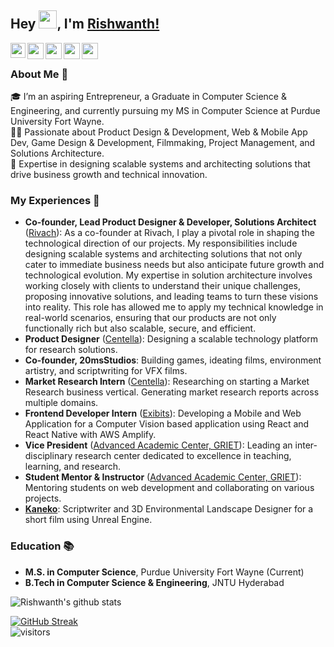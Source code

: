 ## Hey <img src="https://github.com/TheDudeThatCode/TheDudeThatCode/blob/master/Assets/Hi.gif" width="29px">, I'm [Rishwanth!](https://www.rishwanth.com/) 

<a href="https://www.linkedin.com/in/RishwanthPerumandla/">
  <img align="left" width="24px" src="https://cdn.jsdelivr.net/npm/simple-icons@v3/icons/linkedin.svg"  />
</a>
<a href="https://twitter.com/rishwanth1729">
  <img align="left" width="26px" src="https://cdn.jsdelivr.net/npm/simple-icons@v3/icons/twitter.svg" />
</a>
<a href="mailto:rishwanth.perumandla@hotmail.com">
  <img align="left" width="26px" src="https://cdn.jsdelivr.net/npm/simple-icons@v3/icons/gmail.svg" />
</a>
<a href="https://www.youtube.com/channel/UCnGr3eUbmg5gmbJ_PzX3fGQ">
  <img align="left" width="26px" src="https://cdn.jsdelivr.net/npm/simple-icons@v3/icons/youtube.svg" />
</a>
<a href="https://dev.to/rishwanthperumandla">
  <img align="left" width="26px" src="https://cdn.jsdelivr.net/npm/simple-icons@v3/icons/medium.svg" />
</a>

<br />

### About Me 🚀
🎓 I’m an aspiring Entrepreneur, a Graduate in Computer Science & Engineering, and currently pursuing my MS in Computer Science at Purdue University Fort Wayne.  
👨‍💻 Passionate about Product Design & Development, Web & Mobile App Dev, Game Design & Development, Filmmaking, Project Management, and Solutions Architecture.  
💼 Expertise in designing scalable systems and architecting solutions that drive business growth and technical innovation.  

### My Experiences 🙌
- **Co-founder, Lead Product Designer & Developer, Solutions Architect** ([Rivach](https://www.rivach.com/)): As a co-founder at Rivach, I play a pivotal role in shaping the technological direction of our projects. My responsibilities include designing scalable systems and architecting solutions that not only cater to immediate business needs but also anticipate future growth and technological evolution. My expertise in solution architecture involves working closely with clients to understand their unique challenges, proposing innovative solutions, and leading teams to turn these visions into reality. This role has allowed me to apply my technical knowledge in real-world scenarios, ensuring that our products are not only functionally rich but also scalable, secure, and efficient.
- **Product Designer** ([Centella](https://centella.co.in/)): Designing a scalable technology platform for research solutions.
- **Co-founder, 20msStudios**: Building games, ideating films, environment artistry, and scriptwriting for VFX films.
- **Market Research Intern** ([Centella](https://centella.co.in/)): Researching on starting a Market Research business vertical. Generating market research reports across multiple domains.
- **Frontend Developer Intern** ([Exibits](https://exibits.io)): Developing a Mobile and Web Application for a Computer Vision based application using React and React Native with AWS Amplify.
- **Vice President** ([Advanced Academic Center, GRIET](https://www.aacgriet.com)): Leading an inter-disciplinary research center dedicated to excellence in teaching, learning, and research.
- **Student Mentor & Instructor** ([Advanced Academic Center, GRIET](https://www.aacgriet.com)): Mentoring students on web development and collaborating on various projects.
- **[Kaneko](https://youtu.be/RYD3EqWPZtQ)**: Scriptwriter and 3D Environmental Landscape Designer for a short film using Unreal Engine.

### Education 📚
- **M.S. in Computer Science**, Purdue University Fort Wayne (Current)
- **B.Tech in Computer Science & Engineering**, JNTU Hyderabad

![Rishwanth's github stats](https://github-readme-stats.vercel.app/api?username=RishwanthPerumandla&show_icons=true&hide_border=true&theme=merko)
<br />

[![GitHub Streak](https://github-readme-streak-stats.herokuapp.com?user=RishwanthPerumandla&theme=merko)](https://git.io/streak-stats)
<br />
![visitors](https://visitor-badge.laobi.icu/badge?page_id=RishwanthPerumandla.RishwanthPerumandla)
